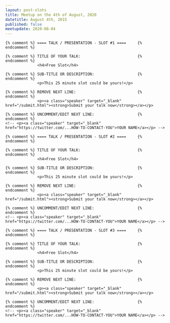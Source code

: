 ```yaml
---
layout: post-slots
title: Meetup on the 4th of August, 2020
datetitle: August 4th, 2015
published: false
meetupdate: 2020-08-04
---
```


<div class="slot span4"><div class="icon-awesome"><i class="icon-comment-alt"></i></div>

    {% comment %} ==== TALK / PRESENTATION - SLOT #1 ====     {% endcomment %}

    {% comment %} TITLE OF YOUR TALK:                         {% endcomment %}
                  <h4>Free Slot</h4>

    {% comment %} SUB-TITLE OR DESCRIPTION:                   {% endcomment %}
                  <p>This 25 minute slot could be yours!</p>

    {% comment %} REMOVE NEXT LINE:                           {% endcomment %}
                  <p><a class="speaker" target="_blank" href="/submit.html"><strong>Submit your talk now</strong></a></p>

    {% comment %} UNCOMMENT/EDIT NEXT LINE:                   {% endcomment %}
    <!-- <p><a class="speaker" target="_blank" href="https://twitter.com/...HOW-TO-CONTACT-YOU">YOUR NAME</a></p> -->

</div>

<div class="slot span4"><div class="icon-awesome"><i class="icon-comment-alt"></i></div>

    {% comment %} ==== TALK / PRESENTATION - SLOT #2 ====     {% endcomment %}

    {% comment %} TITLE OF YOUR TALK:                         {% endcomment %}
                  <h4>Free Slot</h4>

    {% comment %} SUB-TITLE OR DESCRIPTION:                   {% endcomment %}
                  <p>This 25 minute slot could be yours!</p>

    {% comment %} REMOVE NEXT LINE:                           {% endcomment %}
                  <p><a class="speaker" target="_blank" href="/submit.html"><strong>Submit your talk now</strong></a></p>

    {% comment %} UNCOMMENT/EDIT NEXT LINE:                   {% endcomment %}
    <!-- <p><a class="speaker" target="_blank" href="https://twitter.com/...HOW-TO-CONTACT-YOU">YOUR NAME</a></p> -->

</div>

<div class="slot span4"><div class="icon-awesome"><i class="icon-comment-alt"></i></div>

    {% comment %} ==== TALK / PRESENTATION - SLOT #3 ====     {% endcomment %}

    {% comment %} TITLE OF YOUR TALK:                         {% endcomment %}
                  <h4>Free Slot</h4>

    {% comment %} SUB-TITLE OR DESCRIPTION:                   {% endcomment %}
                  <p>This 25 minute slot could be yours!</p>

    {% comment %} REMOVE NEXT LINE:                           {% endcomment %}
                  <p><a class="speaker" target="_blank" href="/submit.html"><strong>Submit your talk now</strong></a></p>

    {% comment %} UNCOMMENT/EDIT NEXT LINE:                   {% endcomment %}
    <!-- <p><a class="speaker" target="_blank" href="https://twitter.com/...HOW-TO-CONTACT-YOU">YOUR NAME</a></p> -->

</div>
